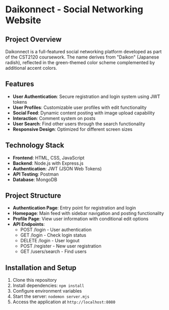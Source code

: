 # Daikonnect - Social Networking Website

## Project Overview
Daikonnect is a full-featured social networking platform developed as part of the CST2120 coursework. The name derives from "Daikon" (Japanese radish), reflected in the green-themed color scheme complemented by additional accent colors.

## Features
- **User Authentication**: Secure registration and login system using JWT tokens
- **User Profiles**: Customizable user profiles with edit functionality
- **Social Feed**: Dynamic content posting with image upload capability
- **Interaction**: Comment system on posts
- **User Search**: Find other users through the search functionality
- **Responsive Design**: Optimized for different screen sizes

## Technology Stack
- **Frontend**: HTML, CSS, JavaScript
- **Backend**: Node.js with Express.js
- **Authentication**: JWT (JSON Web Tokens)
- **API Testing**: Postman
- **Database**: MongoDB

## Project Structure
- **Authentication Page**: Entry point for registration and login
- **Homepage**: Main feed with sidebar navigation and posting functionality
- **Profile Page**: View user information with conditional edit options
- **API Endpoints**:
  - POST /login - User authentication
  - GET /login - Check login status
  - DELETE /login - User logout
  - POST /register - New user registration
  - GET /users/search - Find users
 
## Installation and Setup
1. Clone this repository
2. Install dependencies: `npm install`
3. Configure environment variables
4. Start the server: `nodemon server.mjs`
5. Access the application at `http://localhost:8080`
